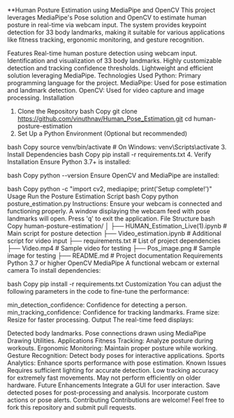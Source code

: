 **Human Posture Estimation using MediaPipe and OpenCV
This project leverages MediaPipe's Pose solution and OpenCV to estimate human posture in real-time via webcam input. The system provides keypoint detection for 33 body landmarks, making it suitable for various applications like fitness tracking, ergonomic monitoring, and gesture recognition.

Features
Real-time human posture detection using webcam input.
Identification and visualization of 33 body landmarks.
Highly customizable detection and tracking confidence thresholds.
Lightweight and efficient solution leveraging MediaPipe.
Technologies Used
Python: Primary programming language for the project.
MediaPipe: Used for pose estimation and landmark detection.
OpenCV: Used for video capture and image processing.
Installation
1. Clone the Repository
bash
Copy
git clone https://github.com/vinuthnav/Human_Pose_Estimation.git
cd human-posture-estimation
2. Set Up a Python Environment
(Optional but recommended)

bash
Copy
source venv/bin/activate  # On Windows: venv\Scripts\activate
3. Install Dependencies
bash
Copy
pip install -r requirements.txt
4. Verify Installation
Ensure Python 3.7+ is installed:

bash
Copy
python --version
Ensure OpenCV and MediaPipe are installed:

bash
Copy
python -c "import cv2, mediapipe; print('Setup complete!')"
Usage
Run the Posture Estimation Script
bash
Copy
python posture_estimation.py
Instructions:
Ensure your webcam is connected and functioning properly.
A window displaying the webcam feed with pose landmarks will open.
Press 'q' to exit the application.
File Structure
bash
Copy
human-posture-estimation/
│
├── HUMAN_Estimation_Live(1).ipynb   # Main script for posture detection
├── Video_estimation.ipynb           # Additional script for video input
├── requirements.txt                 # List of project dependencies
├── Video.mp4                        # Sample video for testing
├── Pos_image.png                    # Sample image for testing
├── README.md                        # Project documentation
Requirements
Python 3.7 or higher
OpenCV
MediaPipe
A functional webcam or external camera
To install dependencies:

bash
Copy
pip install -r requirements.txt
Customization
You can adjust the following parameters in the code to fine-tune the performance:

min_detection_confidence: Confidence for detecting a person.
min_tracking_confidence: Confidence for tracking landmarks.
Frame size: Resize for faster processing.
Output
The real-time feed displays:

Detected body landmarks.
Pose connections drawn using MediaPipe Drawing Utilities.
Applications
Fitness Tracking: Analyze posture during workouts.
Ergonomic Monitoring: Maintain proper posture while working.
Gesture Recognition: Detect body poses for interactive applications.
Sports Analytics: Enhance sports performance with pose estimation.
Known Issues
Requires sufficient lighting for accurate detection.
Low tracking accuracy for extremely fast movements.
May not perform efficiently on older hardware.
Future Enhancements
Integrate a GUI for user interaction.
Save detected poses for post-processing and analysis.
Incorporate custom actions or pose alerts.
Contributing
Contributions are welcome! Feel free to fork this repository and submit pull requests.
